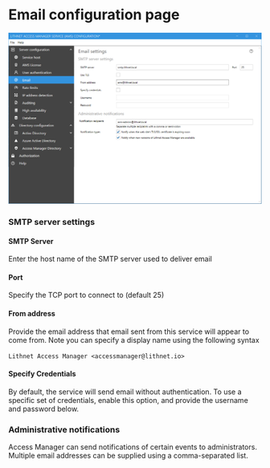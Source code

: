 # Email configuration page

![](../../docs/images/ui-page-email.png)

### SMTP server settings

#### SMTP Server

Enter the host name of the SMTP server used to deliver email

#### Port

Specify the TCP port to connect to (default 25)

#### From address

Provide the email address that email sent from this service will appear to come from. Note you can specify a display name using the following syntax

`Lithnet Access Manager <accessmanager@lithnet.io>`

#### Specify Credentials

By default, the service will send email without authentication. To use a specific set of credentials, enable this option, and provide the username and password below.

### Administrative notifications

Access Manager can send notifications of certain events to administrators. Multiple email addresses can be supplied using a comma-separated list.
